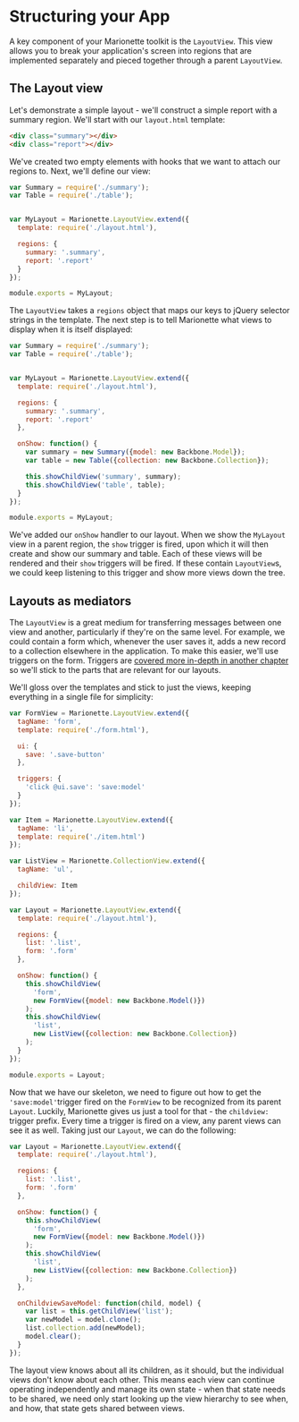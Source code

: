 # Structuring your App

A key component of your Marionette toolkit is the `LayoutView`. This view allows
you to break your application's screen into regions that are implemented
separately and pieced together through a parent `LayoutView`.


## The Layout view

Let's demonstrate a simple layout - we'll construct a simple report with a
summary region. We'll start with our `layout.html` template:

```html
<div class="summary"></div>
<div class="report"></div>
```

We've created two empty elements with hooks that we want to attach our regions
to. Next, we'll define our view:

```javascript
var Summary = require('./summary');
var Table = require('./table');


var MyLayout = Marionette.LayoutView.extend({
  template: require('./layout.html'),

  regions: {
    summary: '.summary',
    report: '.report'
  }
});

module.exports = MyLayout;
```

The `LayoutView` takes a `regions` object that maps our keys to jQuery selector
strings in the template. The next step is to tell Marionette what views to
display when it is itself displayed:

```javascript
var Summary = require('./summary');
var Table = require('./table');


var MyLayout = Marionette.LayoutView.extend({
  template: require('./layout.html'),

  regions: {
    summary: '.summary',
    report: '.report'
  },

  onShow: function() {
    var summary = new Summary({model: new Backbone.Model});
    var table = new Table({collection: new Backbone.Collection});

    this.showChildView('summary', summary);
    this.showChildView('table', table);
  }
});

module.exports = MyLayout;
```

We've added our `onShow` handler to our layout. When we show the `MyLayout` view
in a parent region, the `show` trigger is fired, upon which it will then create
and show our summary and table. Each of these views will be rendered and their
`show` triggers will be fired. If these contain `LayoutView`s, we could keep
listening to this trigger and show more views down the tree.


## Layouts as mediators

The `LayoutView` is a great medium for transferring messages between one view
and another, particularly if they're on the same level. For example, we could
contain a form which, whenever the user saves it, adds a new record to a
collection elsewhere in the application. To make this easier, we'll use triggers
on the form. Triggers are [covered more in-depth in another chapter][events] so
we'll stick to the parts that are relevant for our layouts.

We'll gloss over the templates and stick to just the views, keeping everything
in a single file for simplicity:

```javascript
var FormView = Marionette.LayoutView.extend({
  tagName: 'form',
  template: require('./form.html'),

  ui: {
    save: '.save-button'
  },

  triggers: {
    'click @ui.save': 'save:model'
  }
});

var Item = Marionette.LayoutView.extend({
  tagName: 'li',
  template: require('./item.html')
});

var ListView = Marionette.CollectionView.extend({
  tagName: 'ul',

  childView: Item
});

var Layout = Marionette.LayoutView.extend({
  template: require('./layout.html'),

  regions: {
    list: '.list',
    form: '.form'
  },

  onShow: function() {
    this.showChildView(
      'form',
      new FormView({model: new Backbone.Model()})
    );
    this.showChildView(
      'list',
      new ListView({collection: new Backbone.Collection})
    );
  }
});

module.exports = Layout;
```

Now that we have our skeleton, we need to figure out how to get the
`'save:model'`trigger fired on the `FormView` to be recognized from its parent
`Layout`. Luckily, Marionette gives us just a tool for that - the
`childview:` trigger prefix. Every time a trigger is fired on a view, any parent
views can see it as well. Taking just our `Layout`, we can do the following:

```javascript
var Layout = Marionette.LayoutView.extend({
  template: require('./layout.html'),

  regions: {
    list: '.list',
    form: '.form'
  },

  onShow: function() {
    this.showChildView(
      'form',
      new FormView({model: new Backbone.Model()})
    );
    this.showChildView(
      'list',
      new ListView({collection: new Backbone.Collection})
    );
  },

  onChildviewSaveModel: function(child, model) {
    var list = this.getChildView('list');
    var newModel = model.clone();
    list.collection.add(newModel);
    model.clear();
  }
});
```

The layout view knows about all its children, as it should, but the individual
views don't know about each other. This means each view can continue operating
independently and manage its own state - when that state needs to be shared, we
need only start looking up the view hierarchy to see when, and how, that state
gets shared between views.


[events]: ../messaging/README.md
